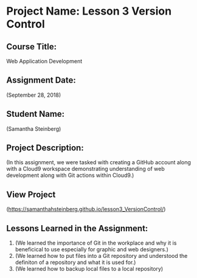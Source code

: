 # Project Name:  Lesson 3 Version Control


## Course Title:
Web Application Development

## Assignment Date:  
(September 28, 2018)

## Student Name:  
(Samantha Steinberg)

## Project Description:
(In this assignment, we were tasked with creating a GitHub account along with a Cloud9 workspace demonstrating understanding of web development along with Git actions within Cloud9.)

## View Project 
(https://samanthahsteinberg.github.io/lesson3_VersionControl/)

## Lessons Learned in the Assignment:
1. (We learned the importance of Git in the workplace and why it is beneficical to use especially for graphic and web designers.)
2. (We learned how to put files into a Git repository and understood the definiton of a repository and what it is used for.)
3. (We learned how to backup local files to a local repository)


